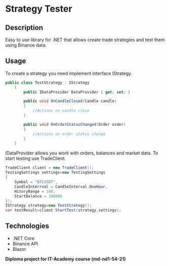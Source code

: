 # Strategy Tester
## Description
Easy to use library for .NET that allows create trade strategies and test them using Binance data.
## Usage
To create a strategy you need implement interface IStrategy.
````C#
public class TestStrategy : IStrategy
    {
        public IDataProvider DataProvider { get; set; }

        public void OnCandleClosed(Candle candle)
        {
            //Actions on candle close
        }

        public void OnOrderStatusChanged(Order order)
        {
            //Actions on order status change
        }
    }
````
IDataProvider allows you work with orders, balances and market data.
To start testing use TradeClient.
````C#
TradeClient client = new TradeClient();
TestingSettings settings=new TestingSettings
{
    Symbol = "BTCUSDT",
    CandleInterrval = CandleInterval.OneHour,
    HitoryRange = 100,
    StartBalance = 100000
});
IStrategy strategy=new TestStrategy();
var testResult=client.StartTest(strategy,settings);
````
## Technologies
* .NET Core
* Binance API
* Blazor

**Diploma project for IT-Academy course (md-nd1-54-21)**


